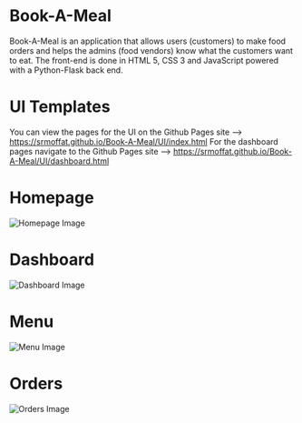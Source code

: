 # Book-A-Meal
Book-A-Meal is an application that allows users (customers) to make food orders and helps the admins (food vendors) know what the customers want to eat. The front-end is done in HTML 5, CSS 3 and JavaScript powered with a Python-Flask back end. 
# UI Templates 
You can view the pages for the UI on the Github Pages site --> https://srmoffat.github.io/Book-A-Meal/UI/index.html
For the dashboard pages navigate to the Github Pages site --> https://srmoffat.github.io/Book-A-Meal/UI/dashboard.html

# Homepage
![Homepage Image](C:/Users/Admin/Desktop/Book-A-Meal/landing.png)

# Dashboard
![Dashboard Image](C:/Users/Admin/Desktop/Book-A-Meal/Admin.png)

# Menu
![Menu Image](C:/Users/Admin/Desktop/Book-A-Meal/menu.png)

# Orders
![Orders Image](C:/Users/Admin/Desktop/Book-A-Meal/orders.png)
